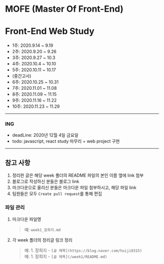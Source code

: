 MOFE (Master Of Front-End)
=========================
# Front-End Web Study

- 1주: 2020.9.14 ~ 9.19
- 2주: 2020.9.20 ~ 9.26
- 3주: 2020.9.27 ~ 10.3
- 4주: 2020.10.4 ~ 10.10
- 5주: 2020.10.11 ~ 10.17  
- (중간고사)
- 6주: 2020.10.25 ~ 10.31
- 7주: 2020.11.01 ~ 11.08
- 8주: 2020.11.09 ~ 11.15
- 9주: 2020.11.16 ~ 11.22
- 10주: 2020.11.23 ~ 11.29

---

### ING

- deadLine: 2020년 12월 4일 금요일
- todo: javascript, react study 마무리 + web project 구현

---

## 참고 사항

1. 정리한 글은 해당 week 폴더의 README 파일의 본인 이름 옆에 link 첨부
2. 블로그로 작성하신 분들은 블로그 link
3. 마크다운으로 올리신 분들은 마크다운 파일 첨부하시고, 해당 파일 link  
4. 팀원들은 모두 `Create pull request`를 통해 편집  

### 파일 관리

1. 마크다운 파일명
   > 예: `week1_장희지.md`
2. 각 week 폴더의 정리글 링크 정리
   > 예: 1. 장희지 - `[글 제목](https://blog.naver.com/huiji0315)`  
   > 예: 1. 장희지 - `[글 제목](/week1/README.md)`
